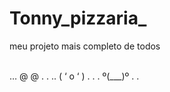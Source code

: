 # Tonny_pizzaria_
meu projeto mais completo de todos


<div style:"display: inline_block"><br/>
… @ @ . .
.. ( ‘ o ‘ ) . .
. º(___)º . .
</div>


